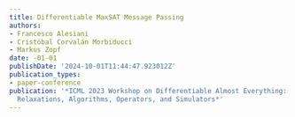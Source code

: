 ```yaml
---
title: Differentiable MaxSAT Message Passing
authors:
- Francesco Alesiani
- Cristóbal Corvalán Morbiducci
- Markus Zopf
date: -01-01
publishDate: '2024-10-01T11:44:47.923012Z'
publication_types:
- paper-conference
publication: '*ICML 2023 Workshop on Differentiable Almost Everything: Differentiable
  Relaxations, Algorithms, Operators, and Simulators*'
---
```

